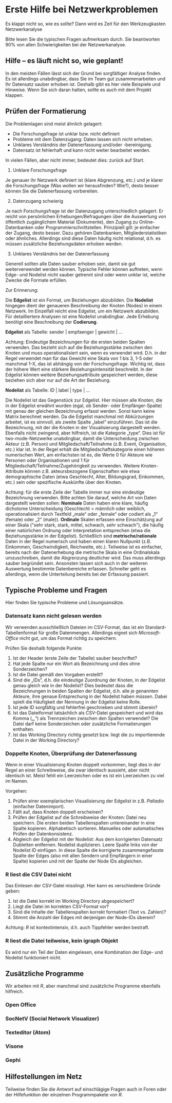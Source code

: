 # Erste Hilfe bei Netzwerkproblemen
Es klappt nicht so, wie es sollte? Dann wird es Zeit für den Werkzeugkasten Netzwerkanalyse

Bitte lesen Sie die typischen Fragen aufmerksam durch. Sie beantworten 90% von allen Schwierigkeiten bei der Netzwerkanalyse.

## Hilfe – es läuft nicht so, wie geplant!
In den meisten Fällen lässt sich der Grund bei sorgfältiger Analyse finden. Es ist allerdings unabdingbar, dass Sie im Team gut zusammenarbeiten und Ihr Datensatz sauber erhoben ist. Deshalb gibt es hier viele Beispiele und Hinweise. Wenn Sie sich daran halten, sollte es auch mit dem Projekt klappen.

## Prüfen der Formatierung
Die Problemlagen sind meist ähnlich gelagert:

* Die Forschungsfrage ist unklar bzw. nicht definiert
* Probleme mit dem Datenzugang: Daten lassen sich nicht erheben.
* Unklares Verständnis der Datenerfassung und/oder -bereinigung.
* Datensatz ist fehlerhaft und kann nicht weiter bearbeitet werden.

In vielen Fällen, aber nicht immer, bedeutet dies: zurück auf Start.

1. Unklare Forschungsfrage

Je genauer ihr Netzwerk definiert ist (klare Abgrenzung, etc.) und je klarer die Forschungsfrage (Was wollen wir herausfinden? Wie?), desto besser können Sie die Datenerfassung vorbereiten.

2. Datenzugang schwierig

Je nach Forschungsfrage ist der Datenzugang unterschiedlich gelagert. Er reicht von persönlichen Erhebungen/Befragungen über die Auswertung von öffentlich zugänglichem Material (Dokumente), den Zugang zu Online-Datenbanken oder Programmierschnittstellen. Prinzipiell gilt: je einfacher der Zugang, desto besser. Dazu gehören Datenbanken, Mitgliederstatistiken oder ähnliches. Allerdings sind diese Daten häufig nicht relational, d.h. es müssen zusätzliche Beziehungsdaten erhoben werden.

3. Unklares Verständnis bei der Datenerfassung

Generell sollten alle Daten sauber erhoben sein, damit sie gut weiterverwendet werden können. Typische Fehler können auftreten, wenn Edge- und Nodelist nicht sauber getrennt sind oder wenn unklar ist, welche Zwecke die Formate erfüllen.

Zur Erinnerung:

Die **Edgelist** ist ein Format, um Beziehungen abzubilden. Die **Nodelist** hingegen dient der genaueren Beschreibung der Knoten (Nodes) in einem Netzwerk. Im Einzelfall reicht eine Edgelist, um ein Netzwerk abzubilden. Für detailliertere Analysen ist eine Nodelist unabdingbar. Jede Erhebung benötigt eine Beschreibung der **Codierung**.

**Edgelist** als Tabelle: sender | empfaenger | gewicht | ...

Achtung: Eindeutige Bezeichnungen für die ersten beiden Spalten verwenden. Das bezieht sich auf die Beziehungsstärke zwischen den Knoten und muss operationalisiert sein, wenn es verwendet wird. D.h. in der Regel verwendet man für das Gewicht eine Skala von 1 bis 3, 1-5 oder manchmal 1-X, das ist abhängig von der Forschungsfrage. Wichtig ist, dass der höhere Wert eine stärkere Beziehungsintensität beschreibt. In der Edgelist können weitere Beziehungsattribute gespeichert werden, diese beziehen sich aber nur auf die Art der Beziehung.

**Nodelist** als Tabelle: ID | label | type | ...

Die Nodelist ist das Gegenstück zur Edgelist. Hier müssen alle Knoten, die in der Edgelist erwähnt wurden (egal, ob Sender- oder Empfänger-Spalte) mit genau der gleichen Bezeichnung erfasst werden. Sonst kann keine Matrix berechnet werden. Da die Edgelist manchmal mit Abkürzungen arbeitet, ist es sinnvoll, als zweite Spalte „label“ einzuführen. Das ist die Bezeichnung, mit der die Knoten in der Visualisierung dargestellt werden. Ebenfalls nicht zwingend, aber hilfreich, ist die Kategorie „type“. Dies ist für two-mode-Netzwerke unabdingbar, damit die Unterscheidung zwischen Akteur (z.B. Person) und Mitgliedschaft/Teilnahme (z.B. Event, Organisation, etc.) klar ist. In der Regel erhält die Mitgliedschaftskategorie einen höheren numerischen Wert, am einfachsten ist es, die Werte 0 für Akteure wie Personen oder Organisationen und 1 für Mitgliedschaft/Teilnahme/Zugehörigkeit zu verwenden. Weitere Knoten-Attribute können z.B. akteursbezogene Eigenschaften wie etwa demographische Daten (etwa Geschlecht, Alter, Bildungsgrad, Einkommen, etc.) sein oder spezifische Auskünfte über den Knoten.

Achtung: für die erste Zeile der Tabelle immer nur eine eindeutige Bezeichnung verwenden. Bitte achten Sie darauf, welche Art von Daten dargestellt werden sollen: **Nominale** Daten haben eine klare, häufig dichotome Unterscheidung (Geschlecht = männlich oder weiblich, operationalisiert durch Textfeld „male“ oder „female“ oder codiert als „1“ (female) oder „2“ (male)). **Ordinale** Skalen erfassen eine Einschätzung auf einer Skala ("sehr stark, stark, mittel, schwach, sehr schwach"), die häufig einer natürlichen Ordnung oder Interpretation entsprechen (etwa die Beziehungsstärke in der Edgelist). Schließlich sind **metrische/rationale** Daten in der Regel numerisch und haben einen klaren Nullpunkt (z.B. Einkommen, Geschwindigkeit, Reichweite, etc.). Teilweise ist es einfacher, bereits nach der Datenerhebung die metrische Skala in eine Ordinalskala umzuschreiben, damit die Abgrenzung deutlicher wird. Das muss allerdings sauber begründet sein. Ansonsten lassen sich auch in der weiteren Auswertung bestimmte Datenbereiche erfassen. Schneller geht es allerdings, wenn die Unterteilung bereits bei der Erfassung passiert.

## Typische Probleme und Fragen
Hier finden Sie typische Probleme und Lösungsansätze.

### Datensatz kann nicht gelesen werden
Wir verwenden ausschließlich Dateien im CSV-Format, das ist ein Standard-Tabellenformat für große Datenmengen. Allerdings eignet sich *Microsoft-Office* nicht gut, um das Format richtig zu speichern.

Prüfen Sie deshalb folgende Punkte:

1. Ist der Header (erste Zeile der Tabelle) sauber beschriftet?
2. Hat jede Spalte nur ein Wort als Bezeichnung und dies ohne Sonderzeichen?
3. Ist die Datei gemäß den Vorgaben erstellt?
4. Sind die „IDs“, d.h. die eindeutige Zuordnung der Knoten, in der Edgelist genau gleich wie in der Nodelist? Dies bedeutet dass die Bezeichnungen in beiden Spalten der Edgelist, d.h. alle je genannten Akteure, ihre genaue Entsprechung in der Nodelist haben müssen. Dabei spielt die Häufigkeit der Nennung in der Edgelist keine Rolle.
5. Ist jede ID sorgfältig und fehlerfrei geschrieben und stimmt überein?
6. Ist das Dateiformat tatsächlich als CSV-Datei gespeichert und wird das Komma („,“) als Trennzeichen zwischen den Spalten verwendet? Die Datei darf keine Sonderzeichen oder zusätzliche Formatierungen enthalten.
7. Ist das Working Directory richtig gesetzt bzw. liegt die zu importierende Datei in der Working Directory?

### Doppelte Knoten, Überprüfung der Datenerfassung
Wenn in einer Visualisierung Knoten doppelt vorkommen, liegt dies in der Regel an einer Schreibweise, die zwar identisch aussieht, aber nicht identisch ist. Meist fehlt ein Leerzeichen oder es ist ein Leerzeichen zu viel im Namen.

Vorgehen:

1. Prüfen einer exemplarischen Visualisierung der Edgelist in z.B. *Palladio* (einfacher Datenimport).
2. Fällt auf, dass Knoten doppelt erscheinen?
3. Prüfen der Edgelist auf die Schreibweise der Knoten: Datei neu speichern. Die ersten beiden Tabellenspalten untereinander in eine Spalte kopieren. Alphabetisch sortieren. Manuelles oder automatisches Prüfen der Datenkonsistenz.
4. Abgleich der Edgelist mit der Nodelist: Aus dem korrigierten Datensatz Dubletten entfernen. Nodelist duplizieren. Leere Spalte links von der Nodelist ID einfügen. In diese Spalte die korrigierte zusammengefasste Spalte der Edges (also mit allen Sendern und Empfängern in einer Spalte) kopieren und mit der Spalte der Node IDs abgleichen.

### R liest die CSV Datei nicht
Das Einlesen der CSV-Datei misslingt. Hier kann es verschiedene Gründe geben:

1. Ist die Datei korrekt im Working Directory abgespeichert?
2. Liegt die Datei im korrekten CSV-Format vor?
3. Sind die Inhalte der Tabellenspalten korrekt formatiert (Text vs. Zahlen)?
4. Stimmt die Anzahl der Edges mit derjenigen der Node-IDs überein?

Achtung: *R* ist kontextintensiv, d.h. auch Tippfehler werden bestraft.

### R liest die Datei teilweise, kein igraph Objekt
Es wird nur ein Teil der Daten eingelesen, eine Kombination der Edge- und Nodelist funktioniert nicht.

## Zusätzliche Programme
Wir arbeiten mit *R*, aber manchmal sind zusätzliche Programme ebenfalls hilfreich.

### Open Office

### SocNetV (Social Network Visualizer)

### Texteditor (Atom)

### Visone

### Gephi

## Hilfestellungen im Netz
Teilweise finden Sie die Antwort auf einschlägige Fragen auch in Foren oder der Hilfefunktion der einzelnen Programmpakete von *R*.
